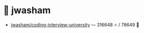 # 👤 jwasham

- [jwasham/coding-interview-university](https://github.com/jwasham/coding-interview-university) — 316648 ⭐️ / 78649 🍴
